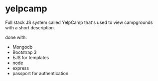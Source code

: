 # yelpcamp
Full stack JS system called YelpCamp that's used to view campgrounds with a short description.

done with:
* Mongodb
* Bootstrap 3
* EJS for templates
* node
* express
* passport for authentication
